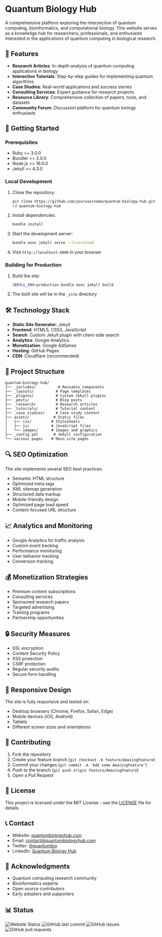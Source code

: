 # Quantum Biology Hub

A comprehensive platform exploring the intersection of quantum computing, bioinformatics, and computational biology. This website serves as a knowledge hub for researchers, professionals, and enthusiasts interested in the applications of quantum computing in biological research.

## 🧬 Features

- **Research Articles**: In-depth analysis of quantum computing applications in biology
- **Interactive Tutorials**: Step-by-step guides for implementing quantum algorithms
- **Case Studies**: Real-world applications and success stories
- **Consulting Services**: Expert guidance for research projects
- **Resource Library**: Comprehensive collection of papers, tools, and datasets
- **Community Forum**: Discussion platform for quantum biology enthusiasts

## 🚀 Getting Started

### Prerequisites

- Ruby >= 3.0.0
- Bundler >= 2.0.0
- Node.js >= 16.0.0
- Jekyll >= 4.3.0

### Local Development

1. Clone the repository:
   ```bash
   git clone https://github.com/yourusername/quantum-biology-hub.git
   cd quantum-biology-hub
   ```

2. Install dependencies:
   ```bash
   bundle install
   ```

3. Start the development server:
   ```bash
   bundle exec jekyll serve --livereload
   ```

4. Visit `http://localhost:4000` in your browser

### Building for Production

1. Build the site:
   ```bash
   JEKYLL_ENV=production bundle exec jekyll build
   ```

2. The built site will be in the `_site` directory

## 🛠️ Technology Stack

- **Static Site Generator**: Jekyll
- **Frontend**: HTML5, CSS3, JavaScript
- **Search**: Custom Jekyll plugin with client-side search
- **Analytics**: Google Analytics
- **Monetization**: Google AdSense
- **Hosting**: GitHub Pages
- **CDN**: Cloudflare (recommended)

## 📁 Project Structure

```
quantum-biology-hub/
├── _includes/          # Reusable components
├── _layouts/          # Page templates
├── _plugins/          # Custom Jekyll plugins
├── _posts/            # Blog posts
├── _research/         # Research articles
├── _tutorials/        # Tutorial content
├── _case_studies/     # Case study content
├── assets/           # Static files
│   ├── css/         # Stylesheets
│   ├── js/          # JavaScript files
│   └── images/      # Images and graphics
├── _config.yml       # Jekyll configuration
└── various pages    # Main site pages
```

## 🔍 SEO Optimization

The site implements several SEO best practices:

- Semantic HTML structure
- Optimized meta tags
- XML sitemap generation
- Structured data markup
- Mobile-friendly design
- Optimized page load speed
- Content-focused URL structure

## 📈 Analytics and Monitoring

- Google Analytics for traffic analysis
- Custom event tracking
- Performance monitoring
- User behavior tracking
- Conversion tracking

## 💰 Monetization Strategies

- Premium content subscriptions
- Consulting services
- Sponsored research papers
- Targeted advertising
- Training programs
- Partnership opportunities

## 🔒 Security Measures

- SSL encryption
- Content Security Policy
- XSS protection
- CSRF protection
- Regular security audits
- Secure form handling

## 📱 Responsive Design

The site is fully responsive and tested on:
- Desktop browsers (Chrome, Firefox, Safari, Edge)
- Mobile devices (iOS, Android)
- Tablets
- Different screen sizes and orientations

## 🤝 Contributing

1. Fork the repository
2. Create your feature branch (`git checkout -b feature/AmazingFeature`)
3. Commit your changes (`git commit -m 'Add some AmazingFeature'`)
4. Push to the branch (`git push origin feature/AmazingFeature`)
5. Open a Pull Request

## 📄 License

This project is licensed under the MIT License - see the [LICENSE](LICENSE) file for details.

## 📞 Contact

- Website: [quantumbiologyhub.com](https://quantumbiologyhub.com)
- Email: contact@quantumbiologyhub.com
- Twitter: [@quantumbio](https://twitter.com/quantumbio)
- LinkedIn: [Quantum Biology Hub](https://linkedin.com/company/quantumbio)

## 🙏 Acknowledgments

- Quantum computing research community
- Bioinformatics experts
- Open source contributors
- Early adopters and supporters

## 📊 Status

![Website Status](https://img.shields.io/website?url=https%3A%2F%2Fquantumbiologyhub.com)
![GitHub last commit](https://img.shields.io/github/last-commit/yourusername/quantum-biology-hub)
![GitHub issues](https://img.shields.io/github/issues/yourusername/quantum-biology-hub)
![GitHub pull requests](https://img.shields.io/github/issues-pr/yourusername/quantum-biology-hub)
